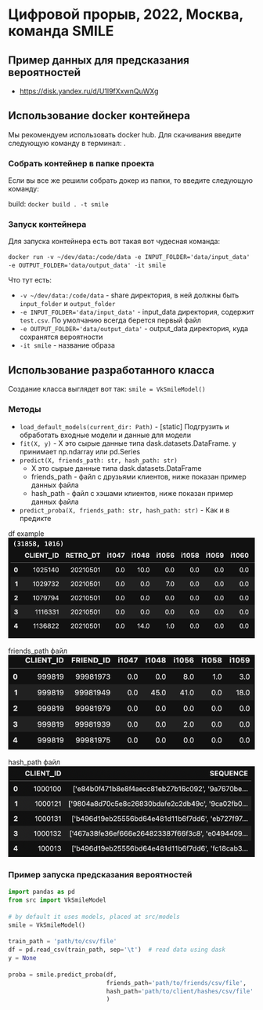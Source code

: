 # Цифровой прорыв, 2022, Москва, команда SMILE

## Пример данных для предсказания вероятностей
- https://disk.yandex.ru/d/U1l9fXxwnQuWXg

## Использование docker контейнера

Мы рекомендуем использовать docker hub. Для скачивания введите следующую команду в терминал: . 

### Собрать контейнер в папке проекта 

Если вы все же решили собрать докер из папки, то введите следующую команду:

build: `docker build . -t smile` 

### Запуск контейнера

Для запуска контейнера есть вот такая вот чудесная команда:

`docker run -v ~/dev/data:/code/data -e INPUT_FOLDER='data/input_data' -e OUTPUT_FOLDER='data/output_data' -it smile`

Что тут есть:
- `-v ~/dev/data:/code/data` - share директория, в ней должны быть `input_folder` и `output_folder`
- `-e INPUT_FOLDER='data/input_data'` - input_data директория, содержит `test.csv`. По умолчанию всегда берется первый файл
- `-e OUTPUT_FOLDER='data/output_data'` - output_data директория, куда сохранятся вероятности
- `-it smile` - название образа

## Использование разработанного класса

Создание класса выглядет вот так:
`smile = VkSmileModel()`

### Методы

- `load_default_models(current_dir: Path)` - [static] Подгрузить и обработать входные модели и данные для модели
- `fit(X, y)` - X это сырые данные типа dask.datasets.DataFrame. y принимает np.ndarray или pd.Series
- `predict(X, friends_path: str, hash_path: str)`
  + X это сырые данные типа dask.datasets.DataFrame
  + friends_path - файл с друзьями клиентов, ниже показан пример данных файла
  + hash_path - файл с хэшами клиентов, ниже показан пример данных файла
- `predict_proba(X, friends_path: str, hash_path: str)` - Как и в предикте

df example
![alt text](src/images/df_data_example.png)

friends_path файл
![alt text](src/images/friends_data_example.png)

hash_path файл
![alt text](src/images/hash_data_example.png)

### Пример запуска предсказания вероятностей

```python
import pandas as pd
from src import VkSmileModel

# by default it uses models, placed at src/models
smile = VkSmileModel()

train_path = 'path/to/csv/file'
df = pd.read_csv(train_path, sep='\t')  # read data using dask
y = None

proba = smile.predict_proba(df,
                            friends_path='path/to/friends/csv/file',
                            hash_path='path/to/client/hashes/csv/file'
                            )
```